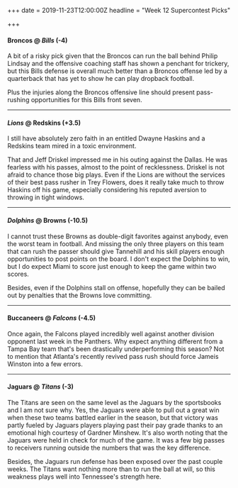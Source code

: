 +++
date = 2019-11-23T12:00:00Z
headline = "Week 12 Supercontest Picks"

+++
#### Broncos @ _Bills_ (-4)

A bit of a risky pick given that the Broncos can run the ball behind Philip Lindsay and the offensive coaching staff has shown a penchant for trickery, but this Bills defense is overall much better than a Broncos offense led by a quarterback that has yet to show he can play dropback football.

Plus the injuries along the Broncos offensive line should present pass-rushing opportunities for this Bills front seven.

***

#### _Lions_ @ Redskins (+3.5)

I still have absolutely zero faith in an entitled Dwayne Haskins and a Redskins team mired in a toxic environment.

That and Jeff Driskel impressed me in his outing against the Dallas. He was fearless with his passes, almost to the point of recklessness. Driskel is not afraid to chance those big plays. Even if the Lions are without the services of their best pass rusher in Trey Flowers, does it really take much to throw Haskins off his game, especially considering his reputed aversion to throwing in tight windows.

***

#### _Dolphins_ @ Browns (-10.5)

I cannot trust these Browns as double-digit favorites against anybody, even the worst team in football. And missing the only three players on this team that can rush the passer should give Tannehill and his skill players enough opportunities to post points on the board. I don't expect the Dolphins to win, but I do expect Miami to score just enough to keep the game within two scores.

Besides, even if the Dolphins stall on offense, hopefully they can be bailed out by penalties that the Browns love committing.

***

#### Buccaneers @ _Falcons_ (-4.5)

Once again, the Falcons played incredibly well against another division opponent last week in the Panthers. Why expect anything different from a Tampa Bay team that's been drastically underperforming this season? Not to mention that Atlanta's recently revived pass rush should force Jameis Winston into a few errors.

***

#### Jaguars @ _Titans_ (-3)

The Titans are seen on the same level as the Jaguars by the sportsbooks and I am not sure why. Yes, the Jaguars were able to pull out a great win when these two teams battled earlier in the season, but that victory was partly fueled by Jaguars players playing past their pay grade thanks to an emotional high courtesy of Gardner Minshew. It's also worth noting that the Jaguars were held in check for much of the game. It was a few big passes to receivers running outside the numbers that was the key difference.

Besides, the Jaguars run defense has been exposed over the past couple weeks. The Titans want nothing more than to run the ball at will, so this weakness plays well into Tennessee's strength here.